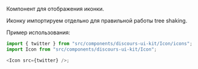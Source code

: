 Компонент для отображения иконки.

Иконку импортируем отдельно для правильной работы tree shaking.

Пример использования:

```typescript
import { twitter } from "src/components/discours-ui-kit/Icon/icons";
import Icon from "src/components/discours-ui-kit/Icon";

<Icon src={twitter} />;
```
